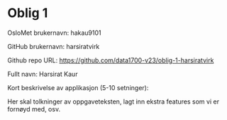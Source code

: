 Oblig 1
=======
OsloMet brukernavn: hakau9101

GitHub brukernavn: harsiratvirk

Github repo URL: https://github.com/data1700-v23/oblig-1-harsiratvirk

Fullt navn: Harsirat Kaur

Kort beskrivelse av applikasjon (5-10 setninger):

Her skal tolkninger av oppgaveteksten, lagt inn ekstra
features som vi er fornøyd med, osv.